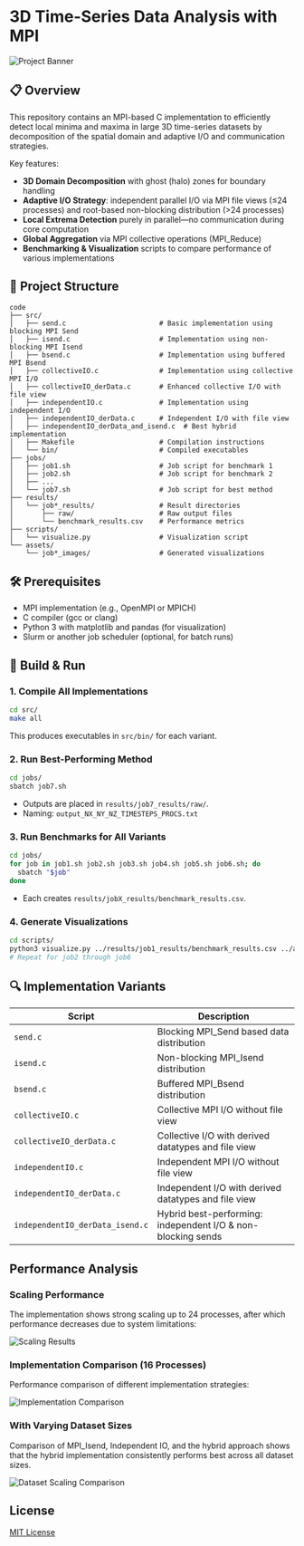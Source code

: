# 3D Time-Series Data Analysis with MPI

![Project Banner](./assets/banner.png)

## 📋 Overview

This repository contains an MPI-based C implementation to efficiently detect local minima and maxima in large 3D time-series datasets by decomposition of the spatial domain and adaptive I/O and communication strategies.

Key features:

* **3D Domain Decomposition** with ghost (halo) zones for boundary handling
* **Adaptive I/O Strategy**: independent parallel I/O via MPI file views (≤24 processes) and root-based non-blocking distribution (>24 processes)
* **Local Extrema Detection** purely in parallel—no communication during core computation
* **Global Aggregation** via MPI collective operations (MPI\_Reduce)
* **Benchmarking & Visualization** scripts to compare performance of various implementations

## 📂 Project Structure

```
code
├── src/
│   ├── send.c                       # Basic implementation using blocking MPI Send
│   ├── isend.c                      # Implementation using non-blocking MPI Isend
│   ├── bsend.c                      # Implementation using buffered MPI Bsend
│   ├── collectiveIO.c               # Implementation using collective MPI I/O
│   ├── collectiveIO_derData.c       # Enhanced collective I/O with file view
│   ├── independentIO.c              # Implementation using independent I/O
│   ├── independentIO_derData.c      # Independent I/O with file view
│   ├── independentIO_derData_and_isend.c  # Best hybrid implementation
│   ├── Makefile                     # Compilation instructions
│   └── bin/                         # Compiled executables
├── jobs/
│   ├── job1.sh                      # Job script for benchmark 1
│   ├── job2.sh                      # Job script for benchmark 2
│   ├── ...
│   └── job7.sh                      # Job script for best method
├── results/
│   └── job*_results/                # Result directories
│       ├── raw/                     # Raw output files
│       └── benchmark_results.csv    # Performance metrics
├── scripts/
│   └── visualize.py                 # Visualization script
└── assets/
    └── job*_images/                 # Generated visualizations
```

## 🛠️ Prerequisites

* MPI implementation (e.g., OpenMPI or MPICH)
* C compiler (gcc or clang)
* Python 3 with matplotlib and pandas (for visualization)
* Slurm or another job scheduler (optional, for batch runs)

## 🚀 Build & Run

### 1. Compile All Implementations

```bash
cd src/
make all
```

This produces executables in `src/bin/` for each variant.

### 2. Run Best-Performing Method

```bash
cd jobs/
sbatch job7.sh
```

* Outputs are placed in `results/job7_results/raw/`.
* Naming: `output_NX_NY_NZ_TIMESTEPS_PROCS.txt`

### 3. Run Benchmarks for All Variants

```bash
cd jobs/
for job in job1.sh job2.sh job3.sh job4.sh job5.sh job6.sh; do
  sbatch "$job"
done
```

* Each creates `results/jobX_results/benchmark_results.csv`.

### 4. Generate Visualizations

```bash
cd scripts/
python3 visualize.py ../results/job1_results/benchmark_results.csv ../assets/job1_images
# Repeat for job2 through job6
```

## 🔍 Implementation Variants

| Script                          | Description                                                  |
| ------------------------------- | ------------------------------------------------------------ |
| `send.c`                        | Blocking MPI\_Send based data distribution                   |
| `isend.c`                       | Non-blocking MPI\_Isend distribution                         |
| `bsend.c`                       | Buffered MPI\_Bsend distribution                             |
| `collectiveIO.c`                | Collective MPI I/O without file view                         |
| `collectiveIO_derData.c`        | Collective I/O with derived datatypes and file view          |
| `independentIO.c`               | Independent MPI I/O without file view                        |
| `independentIO_derData.c`       | Independent I/O with derived datatypes and file view         |
| `independentIO_derData_isend.c` | Hybrid best-performing: independent I/O & non-blocking sends |


## Performance Analysis

### Scaling Performance

The implementation shows strong scaling up to 24 processes, after which performance decreases due to system limitations:

![Scaling Results](./assets/final_results_images/job5and7/scaling_combined/scaling_combined_data_64_64_96_7.bin.png)

### Implementation Comparison (16 Processes)

Performance comparison of different implementation strategies:

![Implementation Comparison](./assets/final_results_images/job2/implementation_comparisons/impl_comparison_data_64_64_96_7.bin_16p.png)

### With Varying Dataset Sizes
Comparison of MPI_Isend, Independent IO, and the hybrid approach shows that the hybrid implementation consistently performs best across all dataset sizes.

![Dataset Scaling Comparison](./assets/final_results_images/job5and7/dataset_combined/dataset_implementation_comparison_16p.png)

## License

[MIT License](LICENSE)
